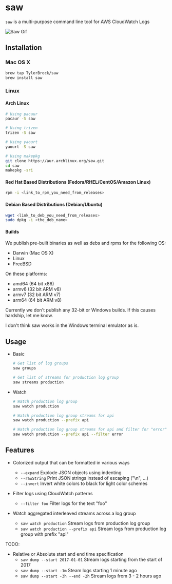 # saw

`saw` is a multi-purpose command line tool for AWS CloudWatch Logs

![Saw Gif](https://media.giphy.com/media/3fiohCfMJAKf7lhnPp/giphy.gif)

## Installation

### Mac OS X

```sh
brew tap TylerBrock/saw
brew install saw
```

### Linux

#### Arch Linux

```sh
# Using pacaur
pacaur -S saw

# Using trizen
trizen -S saw

# Using yaourt
yaourt -S saw

# Using makepkg
git clone https://aur.archlinux.org/saw.git
cd saw
makepkg -sri
```

#### Red Hat Based Distributions (Fedora/RHEL/CentOS/Amazon Linux)
```sh
rpm -i <link_to_rpm_you_need_from_releases>
```

#### Debian Based Distributions (Debian/Ubuntu)
```sh
wget <link_to_deb_you_need_from_releases>
sudo dpkg -i <the_deb_name>
```

#### Builds

We publish pre-built binaries as well as debs and rpms for the following OS:
 - Darwin (Mac OS X)
 - Linux
 - FreeBSD

On these platforms:
 - amd64 (64 bit x86)
 - armv6 (32 bit ARM v6)
 - armv7 (32 bit ARM v7)
 - arm64 (64 bit ARM v8)

Currently we don't publish any 32-bit or Windows builds. If this causes hardship, let me know.

I don't think saw works in the Windows terminal emulator as is.

## Usage

- Basic
    ```sh
    # Get list of log groups
    saw groups

    # Get list of streams for production log group
    saw streams production
    ```

- Watch
    ```sh
    # Watch production log group
    saw watch production

    # Watch production log group streams for api
    saw watch production --prefix api

    # Watch production log group streams for api and filter for "error"
    saw watch production --prefix api --filter error
    ```

## Features

- Colorized output that can be formatted in various ways
    - `--expand` Explode JSON objects using indenting
    - `--rawString` Print JSON strings instead of escaping ("\n", ...)
    - `--invert` Invert white colors to black for light color schemes

- Filter logs using CloudWatch patterns
    - `--filter foo` Filter logs for the text "foo"

- Watch aggregated interleaved streams across a log group
    - `saw watch production` Stream logs from production log group
    - `saw watch production --prefix api` Stream logs from production log group with prefix "api"

TODO:

- Relative or Absolute start and end time specification
    - `saw dump --start 2017-01-01` Stream logs starting from the start of 2017
    - `saw dump --start -1m` Steam logs starting 1 minute ago
    - `saw dump --start -3h --end -2h` Stream logs from 3 - 2 hours ago
